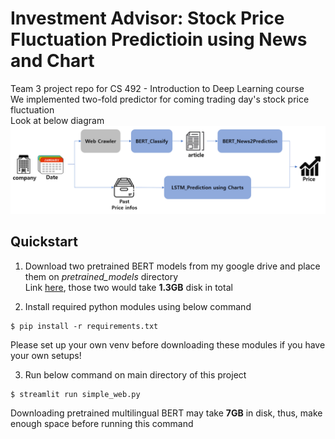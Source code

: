 # Investment Advisor: Stock Price Fluctuation Predictioin using News and Chart
Team 3 project repo for CS 492 - Introduction to Deep Learning course  
We implemented two-fold predictor for coming trading day's stock price fluctuation  
Look at below diagram   
![alt text](rscs/overall_pipeline.png)

## Quickstart
1. Download two pretrained BERT models from my google drive and place them on _pretrained_models_ directory  
Link [here](pretrained_models/README.md), those two would take **1.3GB** disk in total  

2. Install required python modules using below command
```
$ pip install -r requirements.txt
```  
Please set up your own venv before downloading these modules if you have your own setups!

3. Run below command on main directory of this project  
```
$ streamlit run simple_web.py
```
Downloading pretrained multilingual BERT may take **7GB** in disk, thus, make enough space before running this command  
